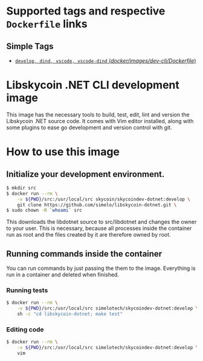 # Supported tags and respective `Dockerfile` links

## Simple Tags

-	[`develop, dind, vscode, vscode-dind` (*docker/images/dev-cli/Dockerfile*)](https://github.com/simelo/libskycoin-dotnet/blob/develop/docker/images/dev-cli/Dockerfile)

# Libskycoin .NET  CLI development image

This image has the necessary tools to build, test, edit, lint and version the Libskycoin .NET
source code.  It comes with Vim editor installed, along with some plugins
to ease go development and version control with git.

# How to use this image

## Initialize your development environment.

```sh
$ mkdir src
$ docker run --rm \
    -v ${PWD}/src:/usr/local/src skycoin/skycoindev-dotnet:develop \
    git clone https://github.com/simelo/libskycoin-dotnet.git \
$ sudo chown -R `whoami` src
```

This downloads the libdotnet source to src/libdotnet and changes the owner
to your user. This is necessary, because all processes inside the container run
as root and the files created by it are therefore owned by root.

## Running commands inside the container

You can run commands by just passing the them to the image.  Everything is run
in a container and deleted when finished.

### Running tests

```sh
$ docker run --rm \
    -v ${PWD}/src:/usr/local/src simelotech/skycoindev-dotnet:develop \
    sh -c "cd libskycoin-dotnet; make test"
```

### Editing code

```sh
$ docker run --rm \
    -v ${PWD}/src:/usr/local/src simelotech/skycoindev-dotnet:develop \
    vim
```

